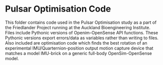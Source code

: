 # Pulsar Optimisation Code #

This folder contains code used in the Pulsar Optimisation study as a part of the Friedlander Project running at the Auckland Bioengineering Institute.
Files include Pythonic versions of Openim-OpenSense API functions. These Pythonic versions export errors/data as variables rather than writing to files. 
Also included are optimisation code which finds the best rotation of an experimental IMU/Quarternion-position output motion capture device that matches 
a model IMU-brick on a generic full-body OpenSim-OpenSense model.
